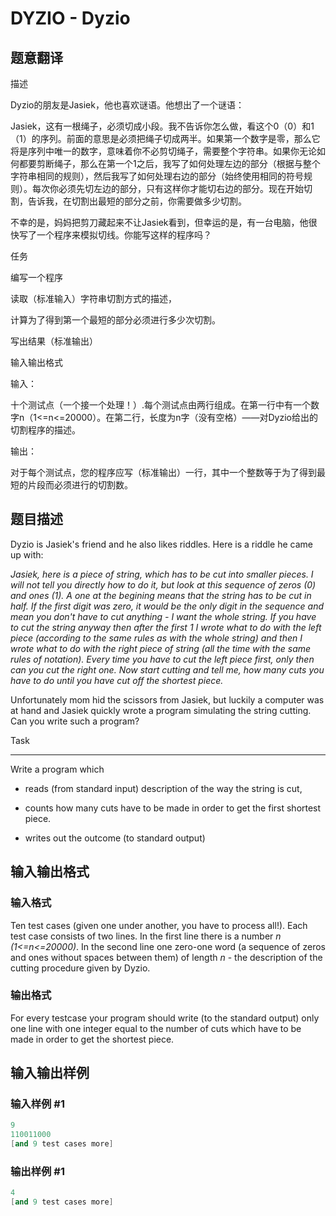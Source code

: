 # DYZIO - Dyzio

## 题意翻译

描述

Dyzio的朋友是Jasiek，他也喜欢谜语。他想出了一个谜语：

Jasiek，这有一根绳子，必须切成小段。我不告诉你怎么做，看这个0（0）和1（1）的序列。前面的意思是必须把绳子切成两半。如果第一个数字是零，那么它将是序列中唯一的数字，意味着你不必剪切绳子，需要整个字符串。如果你无论如何都要剪断绳子，那么在第一个1之后，我写了如何处理左边的部分（根据与整个字符串相同的规则），然后我写了如何处理右边的部分（始终使用相同的符号规则）。每次你必须先切左边的部分，只有这样你才能切右边的部分。现在开始切割，告诉我，在切割出最短的部分之前，你需要做多少切割。

不幸的是，妈妈把剪刀藏起来不让Jasiek看到，但幸运的是，有一台电脑，他很快写了一个程序来模拟切线。你能写这样的程序吗？

任务

编写一个程序

读取（标准输入）字符串切割方式的描述，

计算为了得到第一个最短的部分必须进行多少次切割。

写出结果（标准输出）

输入输出格式

输入：

十个测试点（一个接一个处理！）.每个测试点由两行组成。在第一行中有一个数字n（1<=n<=20000）。在第二行，长度为n字（没有空格）——对Dyzio给出的切割程序的描述。

输出：

对于每个测试点，您的程序应写（标准输出）一行，其中一个整数等于为了得到最短的片段而必须进行的切割数。

## 题目描述

 Dyzio is Jasiek's friend and he also likes riddles. Here is a riddle he came up with:

_Jasiek, here is a piece of string, which has to be cut into smaller pieces. I will not tell you directly how to do it, but look at this sequence of zeros (0) and ones (1). A one at the begining means that the string has to be cut in half. If the first digit was zero, it would be the only digit in the sequence and mean you don't have to cut anything - I want the whole string. If you have to cut the string anyway then after the first 1 I wrote what to do with the left piece (according to the same rules as with the whole string) and then I wrote what to do with the right piece of string (all the time with the same rules of notation). Every time you have to cut the left piece first, only then can you cut the right one. Now start cutting and tell me, how many cuts you have to do until you have cut off the shortest piece._

Unfortunately mom hid the scissors from Jasiek, but luckily a computer was at hand and Jasiek quickly wrote a program simulating the string cutting. Can you write such a program?

Task

-----

Write a program which

- reads (from standard input) description of the way the string is cut,

- counts how many cuts have to be made in order to get the first shortest piece.

- writes out the outcome (to standard output)

## 输入输出格式

### 输入格式

 Ten test cases (given one under another, you have to process all!). Each test case consists of two lines. In the first line there is a number _n (1<=n<=20000)_. In the second line one zero-one word (a sequence of zeros and ones without spaces between them) of length _n_ - the description of the cutting procedure given by Dyzio.

### 输出格式

 For every testcase your program should write (to the standard output) only one line with one integer equal to the number of cuts which have to be made in order to get the shortest piece.

## 输入输出样例

### 输入样例 #1

```cpp
9
110011000
[and 9 test cases more]
```


### 输出样例 #1

```cpp
4
[and 9 test cases more]
```



